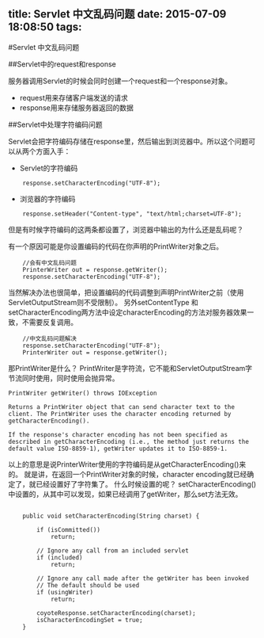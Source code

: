 title: Servlet 中文乱码问题 
date: 2015-07-09 18:08:50
tags:
---

#Servlet 中文乱码问题

##Servlet中的request和response

服务器调用Servlet的时候会同时创建一个request和一个response对象。

- request用来存储客户端发送的请求
- response用来存储服务器返回的数据

##Servlet中处理字符编码问题

Servlet会把字符编码存储在response里，然后输出到浏览器中。所以这个问题可以从两个方面入手：

- Servlet的字符编码

```
    response.setCharacterEncoding("UTF-8");
```
- 浏览器的字符编码

```
    response.setHeader("Content-type", "text/html;charset=UTF-8");
```

但是有时候字符编码的这两条都设置了，浏览器中输出的为什么还是乱码呢？

有一个原因可能是你设置编码的代码在你声明的PrintWriter对象之后。
```
    //会有中文乱码问题
    PrinterWriter out = response.getWriter();
    response.setCharacterEncoding("UTF-8");
```
当然解决办法也很简单，把设置编码的代码调整到声明PrintWriter之前（使用ServletOutputStream则不受限制）。
另外setContentType 和 setCharacterEncoding两方法中设定characterEncoding的方法对服务器效果一致，不需要反复调用。
```
    //中文乱码问题解决
    response.setCharacterEncoding("UTF-8");
    PrinterWriter out = response.getWriter();
```
       
那PrintWriter是什么？
PrintWriter是字符流，它不能和ServletOutputStream字节流同时使用，同时使用会抛异常。

> 
    PrintWriter getWriter() throws IOException 
    
    Returns a PrintWriter object that can send character text to the client. The PrintWriter uses the character encoding returned by getCharacterEncoding(). 
  
    If the response's character encoding has not been specified as described in getCharacterEncoding (i.e., the method just returns the default value ISO-8859-1), getWriter updates it to ISO-8859-1. 

以上的意思是说PrinterWriter使用的字符编码是从getCharacterEncoding()来的。
就是讲，在返回一个PrintWriter对象的时候，character encoding就已经确定了，就已经设置好了字符集了。
什么时候设置的呢？
setCharacterEncoding()中设置的，从其中可以发现，如果已经调用了getWriter，那么set方法无效。

```

    public void setCharacterEncoding(String charset) {    
   
        if (isCommitted())    
            return;
            
        // Ignore any call from an included servlet    
        if (included)    
            return;
            
        // Ignore any call made after the getWriter has been invoked    
        // The default should be used    
        if (usingWriter)    
            return;
   
        coyoteResponse.setCharacterEncoding(charset);    
        isCharacterEncodingSet = true;
    }  
```




